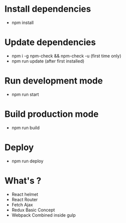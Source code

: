 # Install dependencies
* npm install

# Update dependencies
* npm i -g npm-check && npm-check -u (first time only)
* npm run update (after first installed)

# Run development mode
* npm run start

# Build production mode
* npm run build

# Deploy
* npm run deploy

# What's ?
* React helmet
* React Router
* Fetch Ajax
* Redux Basic Concept
* Webpack Combined inside gulp
